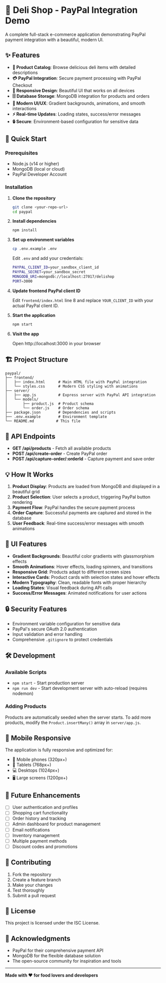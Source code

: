 # 🥪 Deli Shop - PayPal Integration Demo

A complete full-stack e-commerce application demonstrating PayPal payment integration with a beautiful, modern UI.

## ✨ Features

- **🛒 Product Catalog**: Browse delicious deli items with detailed descriptions
- **💳 PayPal Integration**: Secure payment processing with PayPal Checkout
- **📱 Responsive Design**: Beautiful UI that works on all devices  
- **🗄️ Database Storage**: MongoDB integration for products and orders
- **🎨 Modern UI/UX**: Gradient backgrounds, animations, and smooth interactions
- **⚡ Real-time Updates**: Loading states, success/error messages
- **🔒 Secure**: Environment-based configuration for sensitive data

## 🚀 Quick Start

### Prerequisites
- Node.js (v14 or higher)
- MongoDB (local or cloud)
- PayPal Developer Account

### Installation

1. **Clone the repository**
   ```bash
   git clone <your-repo-url>
   cd paypal
   ```

2. **Install dependencies**
   ```bash
   npm install
   ```

3. **Set up environment variables**
   ```bash
   cp .env.example .env
   ```
   
   Edit `.env` and add your credentials:
   ```bash
   PAYPAL_CLIENT_ID=your_sandbox_client_id
   PAYPAL_SECRET=your_sandbox_secret
   MONGODB_URI=mongodb://localhost:27017/delishop
   PORT=3000
   ```

4. **Update frontend PayPal client ID**
   
   Edit `frontend/index.html` line 8 and replace `YOUR_CLIENT_ID` with your actual PayPal client ID.

5. **Start the application**
   ```bash
   npm start
   ```

6. **Visit the app**
   
   Open http://localhost:3000 in your browser

## 🏗️ Project Structure

```
paypal/
├── frontend/
│   ├── index.html      # Main HTML file with PayPal integration
│   └── styles.css      # Modern CSS styling with animations
├── server/
│   ├── app.js          # Express server with PayPal API integration
│   └── models/
│       ├── product.js  # Product schema
│       └── order.js    # Order schema
├── package.json        # Dependencies and scripts
├── .env.example        # Environment template
└── README.md          # This file
```

## 🔧 API Endpoints

- **GET /api/products** - Fetch all available products
- **POST /api/create-order** - Create PayPal order
- **POST /api/capture-order/:orderId** - Capture payment and save order

## 💡 How It Works

1. **Product Display**: Products are loaded from MongoDB and displayed in a beautiful grid
2. **Product Selection**: User selects a product, triggering PayPal button rendering
3. **Payment Flow**: PayPal handles the secure payment process
4. **Order Capture**: Successful payments are captured and stored in the database
5. **User Feedback**: Real-time success/error messages with smooth animations

## 🎨 UI Features

- **Gradient Backgrounds**: Beautiful color gradients with glassmorphism effects
- **Smooth Animations**: Hover effects, loading spinners, and transitions
- **Responsive Grid**: Products adapt to different screen sizes
- **Interactive Cards**: Product cards with selection states and hover effects
- **Modern Typography**: Clean, readable fonts with proper hierarchy
- **Loading States**: Visual feedback during API calls
- **Success/Error Messages**: Animated notifications for user actions

## 🔒 Security Features

- Environment variable configuration for sensitive data
- PayPal's secure OAuth 2.0 authentication
- Input validation and error handling
- Comprehensive `.gitignore` to protect credentials

## 🛠️ Development

### Available Scripts

- `npm start` - Start production server
- `npm run dev` - Start development server with auto-reload (requires nodemon)

### Adding Products

Products are automatically seeded when the server starts. To add more products, modify the `Product.insertMany()` array in `server/app.js`.

## 📱 Mobile Responsive

The application is fully responsive and optimized for:
- 📱 Mobile phones (320px+)
- 📱 Tablets (768px+)
- 💻 Desktops (1024px+)
- 🖥️ Large screens (1200px+)

## 🔮 Future Enhancements

- [ ] User authentication and profiles
- [ ] Shopping cart functionality
- [ ] Order history and tracking
- [ ] Admin dashboard for product management
- [ ] Email notifications
- [ ] Inventory management
- [ ] Multiple payment methods
- [ ] Discount codes and promotions

## 🤝 Contributing

1. Fork the repository
2. Create a feature branch
3. Make your changes
4. Test thoroughly
5. Submit a pull request

## 📄 License

This project is licensed under the ISC License.

## 🙏 Acknowledgments

- PayPal for their comprehensive payment API
- MongoDB for the flexible database solution
- The open-source community for inspiration and tools

---

**Made with ❤️ for food lovers and developers**